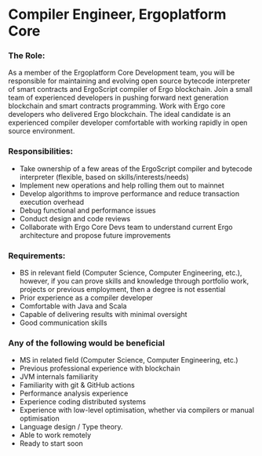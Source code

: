 # Compiler Engineer, Ergoplatform Core

### The Role:

As a member of the Ergoplatform Core Development team, you will be responsible for
maintaining and evolving open source bytecode interpreter of smart contracts and
ErgoScript compiler of Ergo blockchain.
Join a small team of experienced developers in pushing forward next generation blockchain
and smart contracts programming.
Work with Ergo core developers who delivered Ergo blockchain. The ideal candidate is an
experienced compiler developer comfortable with working rapidly in open source
environment.

### Responsibilities:
 - Take ownership of a few areas of the ErgoScript compiler and bytecode interpreter
 (flexible, based on skills/interests/needs)
 - Implement new operations and help rolling them out to mainnet
 - Develop algorithms to improve performance and reduce transaction execution overhead
 - Debug functional and performance issues 
 - Conduct design and code reviews
 - Collaborate with Ergo Core Devs team to understand current Ergo architecture and
propose future improvements

### Requirements:

 - BS in relevant field (Computer Science, Computer Engineering, etc.), however, if you
 can prove skills and knowledge through portfolio work, projects or previous employment,
 then a degree is not essential
 - Prior experience as a compiler developer
 - Comfortable with Java and Scala
 - Capable of delivering results with minimal oversight
 - Good communication skills

### Any of the following would be beneficial

 - MS in related field (Computer Science, Computer Engineering, etc.)
 - Previous professional experience with blockchain
 - JVM internals familiarity
 - Familiarity with git & GitHub actions 
 - Performance analysis experience
 - Experience coding distributed systems 
 - Experience with low-level optimisation, whether via compilers or manual optimisation
 - Language design / Type theory.
 - Able to work remotely 
 - Ready to start soon
 
 
